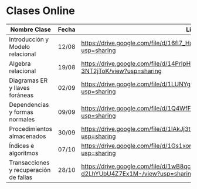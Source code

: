 # Clases Online

| Nombre Clase | Fecha | Link |
|--------------|-------|------|
| Introducción y Modelo relacional | 12/08 | https://drive.google.com/file/d/16fl7_Hafksd_7vEBdqCaX3ZN7xT3iwWe/view?usp=sharing |
|Algebra relacional              | 19/08 | https://drive.google.com/file/d/14PrIpH4e7F4RBSU6DS_hg-x-3NT2jToK/view?usp=sharing |
|Diagramas ER y llaves foráneas              | 02/09 | https://drive.google.com/file/d/1LUNYgxYI0_0pMN3vrkNV3PkykrZjBw6H/view?usp=sharing |
|Dependencias y formas normales              | 09/09 | https://drive.google.com/file/d/1Q4WfFthX2_iBj4n1CzW9GjFieifHj-AW/view?usp=sharing |
|Procedimientos almacenados             | 30/09 | https://drive.google.com/file/d/1lAkJj3th2TuB4mOwJUB608F1WnlG_KnI/view?usp=sharing |
|Índices e algoritmos            |07/10 | https://drive.google.com/file/d/1Gs1xorQJ_K6GrozZ1sBivG8IbqdckNTW/view?usp=sharing |
|Transacciones y recuperación de fallas           |28/10 | https://drive.google.com/file/d/1wB8qchOQWAIK-FT-d2LhYUbU4Z7Ex1M-/view?usp=sharing |


